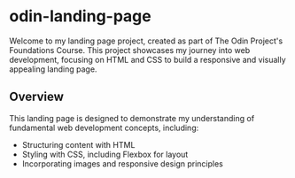 # odin-landing-page

Welcome to my landing page project, created as part of The Odin Project's Foundations Course. This project showcases my journey into web development, focusing on HTML and CSS to build a responsive and visually appealing landing page.

## Overview

This landing page is designed to demonstrate my understanding of fundamental web development concepts, including:
- Structuring content with HTML
- Styling with CSS, including Flexbox for layout
- Incorporating images and responsive design principles